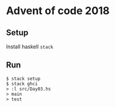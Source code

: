 # Advent of code 2018

## Setup

Install haskell `stack`

## Run

```shell
$ stack setup
$ stack ghci
> :l src/Day03.hs
> main
> test

```
